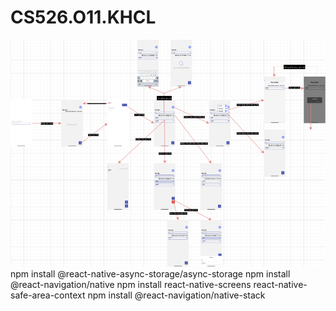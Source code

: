 # CS526.O11.KHCL
<img src='User Flow UX.png'>  
npm install @react-native-async-storage/async-storage     
npm install @react-navigation/native    
npm install react-native-screens react-native-safe-area-context    
npm install @react-navigation/native-stack    

